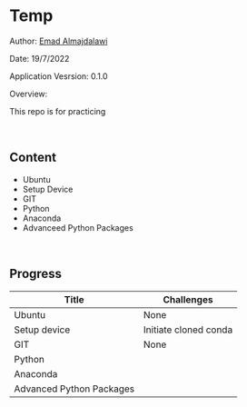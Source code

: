 # Temp

Author: [Emad Almajdalawi](https://github.com/emad-almajdalawi)

Date: 19/7/2022

Application Vesrsion: 0.1.0

Overview:

This repo is for practicing

<br>

## Content

- Ubuntu
- Setup Device
- GIT
- Python
- Anaconda
- Advanceed Python Packages

<br>

## Progress

| Title | Challenges |
| ------ | ------ |
| Ubuntu | None |
| Setup device | Initiate cloned conda |
| GIT | None|
| Python |  |
| Anaconda |  |
| Advanced Python Packages |  |
